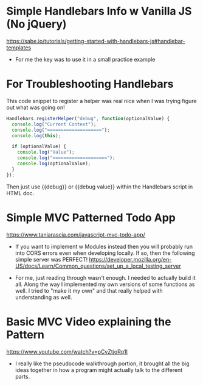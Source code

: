 # Simple Handlebars Info w Vanilla JS (No jQuery)
  https://sabe.io/tutorials/getting-started-with-handlebars-js#handlebar-templates

  - For me the key was to use it in a small practice example

# For Troubleshooting Handlebars
  This code snippet to register a helper was real nice when I was trying figure out what was going on!
  ```javascript
  Handlebars.registerHelper("debug", function(optionalValue) {
    console.log("Current Context");
    console.log("====================");
    console.log(this);

    if (optionalValue) {
      console.log("Value");
      console.log("====================");
      console.log(optionalValue);
    }
  });
  ```
  Then just use {{debug}} or {{debug value}} within the Handlebars script in HTML doc.

# Simple MVC Patterned Todo App
  https://www.taniarascia.com/javascript-mvc-todo-app/

  - If you want to implement w Modules instead then you will probably run into CORS errors even when developing locally. If so, then the following simple server was PERFECT!
  https://developer.mozilla.org/en-US/docs/Learn/Common_questions/set_up_a_local_testing_server

  - For me, just reading through wasn't enough. I needed to actually build it all. Along the way I implemented my own versions of some functions as well. I tried to "make it my own" and that really helped with understanding as well.

# Basic MVC Video explaining the Pattern
  https://www.youtube.com/watch?v=pCvZtjoRq1I

  - I really like the pseudocode walkthrough portion, it brought all the big ideas together in how a program might actually talk to the different parts.